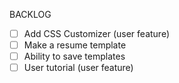BACKLOG

- [ ] Add CSS Customizer (user feature)
- [ ] Make a resume template
- [ ] Ability to save templates
- [ ] User tutorial (user feature)
